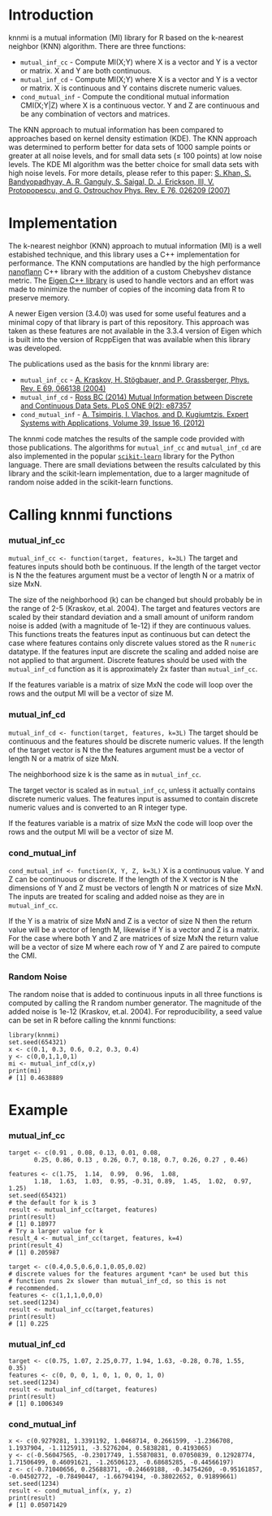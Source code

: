 # Introduction

knnmi is a mutual information (MI) library for R based on the k-nearest neighbor (KNN) algorithm. There are three functions:
* `mutual_inf_cc` - Compute MI(X;Y) where X is a vector and Y is a vector or matrix. X and Y are both continuous.
* `mutual_inf_cd`  - Compute MI(X;Y) where X is a vector and Y is a vector or matrix. X is continuous and Y contains discrete numeric values.
* `cond_mutual_inf` - Compute the conditional mutual information CMI(X;Y|Z) where X is a continuous vector. Y and Z are continuous and be any combination of vectors and matrices.

The KNN approach to mutual information has been compared to approaches based on kernel density estimation (KDE). The KNN approach was determined to perform better for data sets of 1000 sample points or greater at all noise levels, and for small data sets (≤ 100 points) at low noise levels. The KDE MI algorithm was the better choice for small data sets with high noise levels. For more details, please refer to this paper: [S. Khan, S. Bandyopadhyay, A. R. Ganguly, S. Saigal, D. J. Erickson, III, V. Protopopescu, and G. Ostrouchov
Phys. Rev. E 76, 026209 (2007)](https://link.aps.org/doi/10.1103/PhysRevE.76.026209)



# Implementation
The k-nearest neighbor (KNN) approach to mutual information (MI) is a well estabished technique, and this library uses a C++ implementation for performance. The KNN computations are handled by the high performance [nanoflann](https://github.com/jlblancoc/nanoflann) C++ library with the addition of a custom Chebyshev distance metric. The [Eigen C++ library](https://eigen.tuxfamily.org) is used to handle vectors and an effort was made to minimize the number of copies of the incoming data from R to preserve memory. 

A newer Eigen version (3.4.0) was used for some useful features and a minimal copy of that library is part of this repository. This approach was taken as these features are not available in the 3.3.4 version of Eigen which is built into the  version of RcppEigen that was available when this library was developed. 

The publications used as the basis for the knnmi library are:
* `mutual_inf_cc` - [A. Kraskov, H. Stögbauer, and P. Grassberger, Phys. Rev. E 69, 066138 (2004)](https://doi.org/10.1103/PhysRevE.69.066138)
* `mutual_inf_cd` - [Ross BC (2014) Mutual Information between Discrete and Continuous Data Sets. PLoS ONE 9(2): e87357](https://doi.org/10.1371/journal.pone.0087357)
* `cond_mutual_inf` - [A. Tsimpiris, I. Vlachos, and D. Kugiumtzis. Expert Systems with Applications, Volume 39, Issue 16, (2012)](https://doi.org/10.1016/j.eswa.2012.05.014)

The knnmi code matches the results of the sample code provided with those publications. The algorithms for `mutual_inf_cc` and `mutual_inf_cd` are also implemented in the popular [`scikit-learn`](https://scikit-learn.org/) library for the Python language. There are small deviations between the results calculated by this library and the scikit-learn implementation, due to a larger magnitude of random noise added in the scikit-learn functions.  

# Calling knnmi functions 
### mutual_inf_cc

`mutual_inf_cc <- function(target, features, k=3L)` The target and features inputs should both be continuous. If the length of the target vector is N the the features argument must be a vector of length N or a matrix of size MxN. 

The size of the neighborhood (k) can be changed but should probably be in the range of 2-5 (Kraskov, et.al. 2004). The target and features vectors are scaled by their standard deviation and a small amount of uniform random noise is added (with a magnitude of 1e-12) if they are continuous values. This functions treats the features input as continuous but can detect the case where features contains only discrete values stored as the R `numeric` datatype. If the features input are discrete the scaling and added noise are not applied to that argument. Discrete features should be used with the `mutual_inf_cd` function as it is approximately 2x faster than `mutual_inf_cc`. 

If the features variable is a matrix of size MxN the code will loop over the rows and the output MI will be a vector of size M.

### mutual_inf_cd
`mutual_inf_cd <- function(target, features, k=3L)` The target should be continuous and the features should be discrete numeric values. If the length of the target vector is N the the features argument must be a vector of length N or a matrix of size MxN. 

The neighborhood size k is the same as in `mutual_inf_cc`. 

The target vector is scaled as in `mutual_inf_cc`, unless it actually contains discrete numeric values. The features input is assumed to contain discrete numeric values and is converted to an R integer type. 

If the features variable is a matrix of size MxN the code will loop over the rows and the output MI will be a vector of size M.

### cond_mutual_inf
`cond_mutual_inf <- function(X, Y, Z, k=3L)` X is a continuous value. Y and Z can be continuous or discrete. If the length of the X vector is N the dimensions of Y and Z must be vectors of length N or matrices of size MxN. The inputs are treated for scaling and added noise as they are in `mutual_inf_cc`. 

If the Y is a matrix of size MxN and Z is a vector of size N then the return value will be a vector of length M, likewise if Y is a vector and Z is a matrix. For the case where both Y and Z are matrices of size MxN the return value will be a vector of size M where each row of Y and Z are paired to compute the CMI. 

### Random Noise

The random noise that is added to continuous inputs in all three functions is computed by calling the R random number generator. The magnitude of the added noise is 1e-12 (Kraskov, et.al. 2004). For reproducibility, a seed value can be set in R before calling the knnmi functions:
```
library(knnmi)
set.seed(654321)
x <- c(0.1, 0.3, 0.6, 0.2, 0.3, 0.4)
y <- c(0,0,1,1,0,1)
mi <- mutual_inf_cd(x,y)
print(mi)
# [1] 0.4638889
```


# Example

### mutual_inf_cc
```
target <- c(0.91 , 0.08, 0.13, 0.01, 0.08,
       0.25, 0.86, 0.13 , 0.26, 0.7, 0.18, 0.7, 0.26, 0.27 , 0.46)

features <- c(1.75,  1.14,  0.99,  0.96,  1.08,
       1.18,  1.63,  1.03,  0.95, -0.31, 0.89,  1.45,  1.02,  0.97,  1.25)       
set.seed(654321)
# the default for k is 3
result <- mutual_inf_cc(target, features)
print(result)
# [1] 0.18977
# Try a larger value for k
result_4 <- mutual_inf_cc(target, features, k=4)
print(result_4)
# [1] 0.205987
```


```
target <- c(0.4,0.5,0.6,0.1,0.05,0.02)
# discrete values for the features argument *can* be used but this 
# function runs 2x slower than mutual_inf_cd, so this is not 
# recommended.
features <- c(1,1,1,0,0,0)
set.seed(1234)
result <- mutual_inf_cc(target,features)
print(result)
# [1] 0.225
```

### mutual_inf_cd

```
target <- c(0.75, 1.07, 2.25,0.77, 1.94, 1.63, -0.28, 0.78, 1.55, 0.35)
features <- c(0, 0, 0, 1, 0, 1, 0, 0, 1, 0)
set.seed(1234)
result <- mutual_inf_cd(target, features)
print(result)
# [1] 0.1006349
```

### cond_mutual_inf

```
x <- c(0.9279281, 1.3391192, 1.0468714, 0.2661599, -1.2366708, 1.1937904, -1.1125911, -3.5276204, 0.5838281, 0.4193065)
y <- c(-0.56047565, -0.23017749, 1.55870831, 0.07050839, 0.12928774, 1.71506499, 0.46091621, -1.26506123, -0.68685285, -0.44566197)
z <- c(-0.71040656, 0.25688371, -0.24669188, -0.34754260, -0.95161857, -0.04502772, -0.78490447, -1.66794194, -0.38022652, 0.91899661)
set.seed(1234)
result <- cond_mutual_inf(x, y, z)
print(result)
# [1] 0.05071429
```
